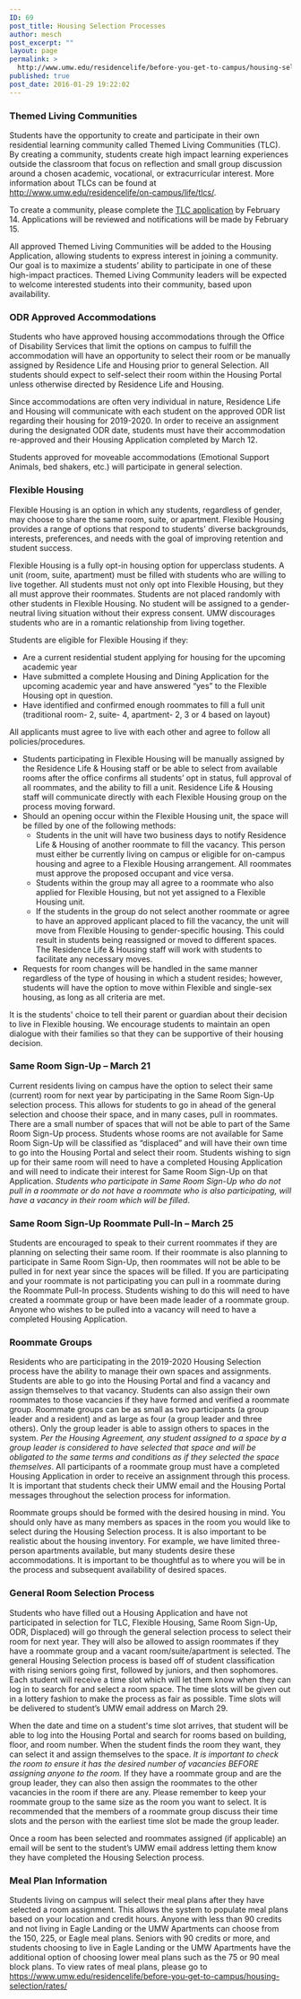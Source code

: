 ```yaml
---
ID: 69
post_title: Housing Selection Processes
author: mesch
post_excerpt: ""
layout: page
permalink: >
  http://www.umw.edu/residencelife/before-you-get-to-campus/housing-selection/processes/
published: true
post_date: 2016-01-29 19:22:02
---
```

<h3><strong>Themed Living Communities</strong></h3>
Students have the opportunity to create and participate in their own residential learning community called Themed Living Communities (TLC). By creating a community, students create high impact learning experiences outside the classroom that focus on reflection and small group discussion around a chosen academic, vocational, or extracurricular interest. More information about TLCs can be found at <u><a href="http://www.umw.edu/residencelife/on-campus/life/tlcs/">http://www.umw.edu/residencelife/on-campus/life/tlcs/</a></u>.

To create a community, please complete the <u><a href="https://orgsync.com/59554/forms/166472">TLC application</a></u> by February 14. Applications will be reviewed and notifications will be made by February 15.

All approved Themed Living Communities will be added to the Housing Application, allowing students to express interest in joining a community. Our goal is to maximize a students’ ability to participate in one of these high-impact practices. Themed Living Community leaders will be expected to welcome interested students into their community, based upon availability.
<h3><strong>ODR Approved Accommodations</strong></h3>
Students who have approved housing accommodations through the Office of Disability Services that limit the options on campus to fulfill the accommodation will have an opportunity to select their room or be manually assigned by Residence Life and Housing prior to general Selection. All students should expect to self-select their room within the Housing Portal unless otherwise directed by Residence Life and Housing.

Since accommodations are often very individual in nature, Residence Life and Housing will communicate with each student on the approved ODR list regarding their housing for 2019-2020. In order to receive an assignment during the designated ODR date, students must have their accommodation re-approved and their Housing Application completed by March 12.

Students approved for moveable accommodations (Emotional Support Animals, bed shakers, etc.) will participate in general selection.
<h3><strong>Flexible Housing</strong></h3>
Flexible Housing is an option in which any students, regardless of gender, may choose to share the same room, suite, or apartment. Flexible Housing provides a range of options that respond to students' diverse backgrounds, interests, preferences, and needs with the goal of improving retention and student success.

Flexible Housing is a fully opt-in housing option for upperclass students. A unit (room, suite, apartment) must be filled with students who are willing to live together. All students must not only opt into Flexible Housing, but they all must approve their roommates. Students are not placed randomly with other students in Flexible Housing. No student will be assigned to a gender-neutral living situation without their express consent. UMW discourages students who are in a romantic relationship from living together.

Students are eligible for Flexible Housing if they:
<ul>
 	<li>Are a current residential student applying for housing for the upcoming academic year</li>
 	<li>Have submitted a complete Housing and Dining Application for the upcoming academic year and have answered “yes” to the Flexible Housing opt in question.</li>
 	<li>Have identified and confirmed enough roommates to fill a full unit (traditional room- 2, suite- 4, apartment- 2, 3 or 4 based on layout)</li>
</ul>
All applicants must agree to live with each other and agree to follow all policies/procedures.
<ul>
 	<li>Students participating in Flexible Housing will be manually assigned by the Residence Life &amp; Housing staff or be able to select from available rooms after the office confirms all students’ opt in status, full approval of all roommates, and the ability to fill a unit. Residence Life &amp; Housing staff will communicate directly with each Flexible Housing group on the process moving forward.</li>
 	<li>Should an opening occur within the Flexible Housing unit, the space will be filled by one of the following methods:
<ul>
 	<li>Students in the unit will have two business days to notify Residence Life &amp; Housing of another roommate to fill the vacancy. This person must either be currently living on campus or eligible for on-campus housing and agree to a Flexible Housing arrangement. All roommates must approve the proposed occupant and vice versa.</li>
 	<li>Students within the group may all agree to a roommate who also applied for Flexible Housing, but not yet assigned to a Flexible Housing unit.</li>
 	<li>If the students in the group do not select another roommate or agree to have an approved applicant placed to fill the vacancy, the unit will move from Flexible Housing to gender-specific housing. This could result in students being reassigned or moved to different spaces. The Residence Life &amp; Housing staff will work with students to facilitate any necessary moves.</li>
</ul>
</li>
 	<li>Requests for room changes will be handled in the same manner regardless of the type of housing in which a student resides; however, students will have the option to move within Flexible and single-sex housing, as long as all criteria are met.</li>
</ul>
It is the students' choice to tell their parent or guardian about their decision to live in Flexible housing. We encourage students to maintain an open dialogue with their families so that they can be supportive of their housing decision.
<h3><strong>Same Room Sign-Up – March 21</strong></h3>
Current residents living on campus have the option to select their same (current) room for next year by participating in the Same Room Sign-Up selection process. This allows for students to go in ahead of the general selection and choose their space, and in many cases, pull in roommates. There are a small number of spaces that will not be able to part of the Same Room Sign-Up process. Students whose rooms are not available for Same Room Sign-Up will be classified as “displaced” and will have their own time to go into the Housing Portal and select their room. Students wishing to sign up for their same room will need to have a completed Housing Application and will need to indicate their interest for Same Room Sign-Up on that Application. <em>Students who participate in Same Room Sign-Up who do not pull in a roommate or do not have a roommate who is also participating, will have a vacancy in their room which will be filled</em>.
<h3><strong>Same Room Sign-Up Roommate Pull-In – March 25</strong></h3>
Students are encouraged to speak to their current roommates if they are planning on selecting their same room. If their roommate is also planning to participate in Same Room Sign-Up, then roommates will not be able to be pulled in for next year since the spaces will be filled. If you are participating and your roommate is not participating you can pull in a roommate during the Roommate Pull-In process. Students wishing to do this will need to have created a roommate group or have been made leader of a roommate group. Anyone who wishes to be pulled into a vacancy will need to have a completed Housing Application.
<h3><strong>Roommate Groups</strong></h3>
Residents who are participating in the 2019-2020 Housing Selection process have the ability to manage their own spaces and assignments. Students are able to go into the Housing Portal and find a vacancy and assign themselves to that vacancy. Students can also assign their own roommates to those vacancies if they have formed and verified a roommate group. Roommate groups can be as small as two participants (a group leader and a resident) and as large as four (a group leader and three others). Only the group leader is able to assign others to spaces in the system. <em>Per the Housing Agreement, any student assigned to a space by a group leader is considered to have selected that space and will be obligated to the same terms and conditions as if they selected the space themselves</em>. All participants of a roommate group must have a completed Housing Application in order to receive an assignment through this process. It is important that students check their UMW email and the Housing Portal messages throughout the selection process for information.

Roommate groups should be formed with the desired housing in mind. You should only have as many members as spaces in the room you would like to select during the Housing Selection process. It is also important to be realistic about the housing inventory. For example, we have limited three-person apartments available, but many students desire these accommodations. It is important to be thoughtful as to where you will be in the process and subsequent availability of desired spaces.
<h3><strong>General Room Selection Process</strong></h3>
Students who have filled out a Housing Application and have not participated in selection for TLC, Flexible Housing, Same Room Sign-Up, ODR, Displaced) will go through the general selection process to select their room for next year. They will also be allowed to assign roommates if they have a roommate group and a vacant room/suite/apartment is selected. The general Housing Selection process is based off of student classification with rising seniors going first, followed by juniors, and then sophomores. Each student will receive a time slot which will let them know when they can log in to search for and select a room space. The time slots will be given out in a lottery fashion to make the process as fair as possible. Time slots will be delivered to student’s UMW email address on March 29.

When the date and time on a student's time slot arrives, that student will be able to log into the Housing Portal and search for rooms based on building, floor, and room number. When the student finds the room they want, they can select it and assign themselves to the space. <em>It is important to check the room to ensure it has the desired number of vacancies BEFORE assigning anyone to the room.</em> If they have a roommate group and are the group leader, they can also then assign the roommates to the other vacancies in the room if there are any. Please remember to keep your roommate group to the same size as the room you want to select. It is recommended that the members of a roommate group discuss their time slots and the person with the earliest time slot be made the group leader.

Once a room has been selected and roommates assigned (if applicable) an email will be sent to the student’s UMW email address letting them know they have completed the Housing Selection process.
<h3>Meal Plan Information</h3>
Students living on campus will select their meal plans after they have selected a room assignment. This allows the system to populate meal plans based on your location and credit hours. Anyone with less than 90 credits and not living in Eagle Landing or the UMW Apartments can choose from the 150, 225, or Eagle meal plans. Seniors with 90 credits or more, and students choosing to live in Eagle Landing or the UMW Apartments have the additional option of choosing lower meal plans such as the 75 or 90 meal block plans. To view rates of meal plans, please go to <a href="https://www.umw.edu/residencelife/before-you-get-to-campus/housing-selection/rates/">https://www.umw.edu/residencelife/before-you-get-to-campus/housing-selection/rates/</a>